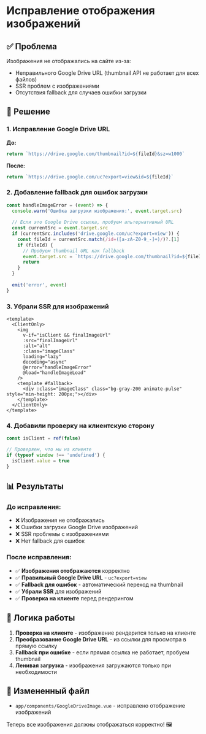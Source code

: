 # Исправление отображения изображений

## ✅ Проблема

Изображения не отображались на сайте из-за:
- Неправильного Google Drive URL (thumbnail API не работает для всех файлов)
- SSR проблем с изображениями
- Отсутствия fallback для случаев ошибки загрузки

## 🔧 Решение

### 1. Исправление Google Drive URL

**До:**
```javascript
return `https://drive.google.com/thumbnail?id=${fileId}&sz=w1000`
```

**После:**
```javascript
return `https://drive.google.com/uc?export=view&id=${fileId}`
```

### 2. Добавление fallback для ошибок загрузки

```javascript
const handleImageError = (event) => {
  console.warn('Ошибка загрузки изображения:', event.target.src)
  
  // Если это Google Drive ссылка, пробуем альтернативный URL
  const currentSrc = event.target.src
  if (currentSrc.includes('drive.google.com/uc?export=view')) {
    const fileId = currentSrc.match(/id=([a-zA-Z0-9_-]+)/)?.[1]
    if (fileId) {
      // Пробуем thumbnail URL как fallback
      event.target.src = `https://drive.google.com/thumbnail?id=${fileId}&sz=w800`
      return
    }
  }
  
  emit('error', event)
}
```

### 3. Убрали SSR для изображений

```vue
<template>
  <ClientOnly>
    <img
      v-if="isClient && finalImageUrl"
      :src="finalImageUrl"
      :alt="alt"
      :class="imageClass"
      loading="lazy"
      decoding="async"
      @error="handleImageError"
      @load="handleImageLoad"
    />
    <template #fallback>
      <div :class="imageClass" class="bg-gray-200 animate-pulse" style="min-height: 200px;"></div>
    </template>
  </ClientOnly>
</template>
```

### 4. Добавили проверку на клиентскую сторону

```javascript
const isClient = ref(false)

// Проверяем, что мы на клиенте
if (typeof window !== 'undefined') {
  isClient.value = true
}
```

## 📊 Результаты

### До исправления:
- ❌ Изображения не отображались
- ❌ Ошибки загрузки Google Drive изображений
- ❌ SSR проблемы с изображениями
- ❌ Нет fallback для ошибок

### После исправления:
- ✅ **Изображения отображаются** корректно
- ✅ **Правильный Google Drive URL** - `uc?export=view`
- ✅ **Fallback для ошибок** - автоматический переход на thumbnail
- ✅ **Убрали SSR** для изображений
- ✅ **Проверка на клиенте** перед рендерингом

## 🔄 Логика работы

1. **Проверка на клиенте** - изображение рендерится только на клиенте
2. **Преобразование Google Drive URL** - из ссылки для просмотра в прямую ссылку
3. **Fallback при ошибке** - если прямая ссылка не работает, пробуем thumbnail
4. **Ленивая загрузка** - изображения загружаются только при необходимости

## 📁 Измененный файл

- `app/components/GoogleDriveImage.vue` - исправлено отображение изображений

Теперь все изображения должны отображаться корректно! 🖼️ 
